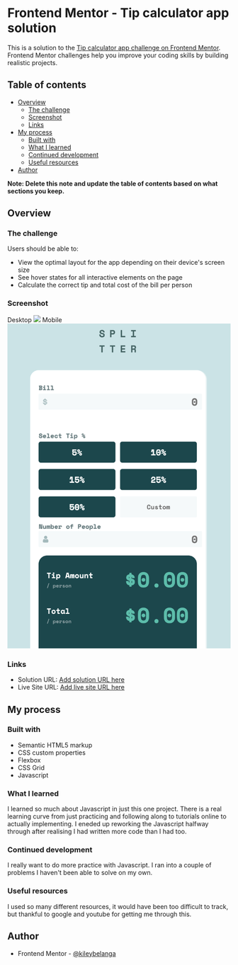 # Frontend Mentor - Tip calculator app solution

This is a solution to the [Tip calculator app challenge on Frontend Mentor](https://www.frontendmentor.io/challenges/tip-calculator-app-ugJNGbJUX). Frontend Mentor challenges help you improve your coding skills by building realistic projects.

## Table of contents

- [Overview](#overview)
  - [The challenge](#the-challenge)
  - [Screenshot](#screenshot)
  - [Links](#links)
- [My process](#my-process)
  - [Built with](#built-with)
  - [What I learned](#what-i-learned)
  - [Continued development](#continued-development)
  - [Useful resources](#useful-resources)
- [Author](#author)

**Note: Delete this note and update the table of contents based on what sections you keep.**

## Overview

### The challenge

Users should be able to:

- View the optimal layout for the app depending on their device's screen size
- See hover states for all interactive elements on the page
- Calculate the correct tip and total cost of the bill per person

### Screenshot
Desktop
![](./images/Tip%20Calculator%20Desktop.png.jpg)
Mobile
![](./images/Tip%20Calculator%20Mobile.png)


### Links

- Solution URL: [Add solution URL here](https://your-solution-url.com)
- Live Site URL: [Add live site URL here](https://your-live-site-url.com)

## My process

### Built with

- Semantic HTML5 markup
- CSS custom properties
- Flexbox
- CSS Grid
- Javascript

### What I learned

I learned so much about Javascript in just this one project. There is a real learning curve from just practicing and following along to tutorials online to actually implementing. I eneded up reworking the Javascript halfway through after realising I had written more code than I had too. 

### Continued development

I really want to do more practice with Javascript. I ran into a couple of problems I haven't been able to solve on my own. 


### Useful resources

I used so many different resources, it would have been too difficult to track, but thankful to google and youtube for getting me through this.

## Author

- Frontend Mentor - [@kileybelanga](https://www.frontendmentor.io/profile/kileybelanga)

